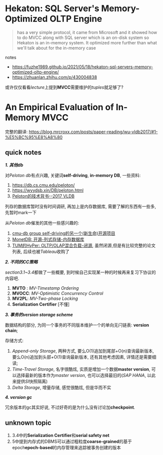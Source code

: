 # Hekaton: SQL Server's Memory-Optimized OLTP Engine

> has a very simple protocol, it came from Microsoft and it showed how to do MVCC along with SQL server which is an on-disk system so Hekaton is an in-memory system. It optimized more further than what we'll talk about for the in-memory case 

notes

- https://fuzhe1989.github.io/2021/05/18/hekaton-sql-servers-memory-optimized-oltp-engine/
- https://zhuanlan.zhihu.com/p/430004838

或许仅仅看看*lecture*上提到**MVCC**需要维护的*tuples*就足够了?

# An Empirical Evaluation of In-Memory MVCC

完整的翻译: https://blog.mrcroxx.com/posts/paper-reading/wu-vldb2017/#1-%E5%BC%95%E8%A8%80

## quick notes

***1. 其他db***

对*Peloton db*有点兴趣, 关键词**self-driving**, **in-memory DB**, 一些资料:

1. https://db.cs.cmu.edu/peloton/
2. https://wyydsb.xin/DB/peloton.html
3. [Peloton的技术背书--2017 VLDB](https://www.vldb.org/pvldb/vol11/p1-menon.pdf)

列存的数据库暂时没有时间调研, 再加上是内存数据库, 需要了解的东西有一些多, 先暂时mark一下

从*Peloton db*催发的其他一些感兴趣的: 

1. [cmu-db group self-driving的另一个(新生命)开源项目](https://github.com/cmu-db/noisepage)
2. [MonetDB: 开源-列式存储-内存数据库](https://github.com/MonetDB/MonetDB)
3. [TUM的HyPer: OLTP/OLAP混合负载-闭源](https://zhuanlan.zhihu.com/p/390448919), 虽然闭源,但是有比较完整的论文列表, 后续也被*Tableau*收购了

***2. 不同的CC策略***

*section3.1~3.4*都做了一些概要, 到时候自己实现某一种的时候再来复习下协议的内容吧.

1. **MVTO** : *MV-Timestamp Ordering*
2. **MVOCC**: *MV-Optimistic Concurrency Control*
3. **MV2PL**: *MV-Two-phase Locking*
4. **Serialization Certifier** [不懂]

***3. 事务的version storage scheme***

数据结构的部分, 为同一个事务的不同版本维护一个的单向无闩链表: **version chain**;

存储方式: 

1. *Append-only Storage*, 两种方式, 要么O(1)追加到尾部+O(n)查询最新版本, 要么O(n)追加到头部+O(1)查询最新版本, 还有其他考虑因素, 详情还是需要细读;
2. *Time-Travel Storage*, 名字很酷炫, 实质是增加一个数据**master version**, 可以选择最新的版本作为*master version*, 也可以选择最旧的(*SAP HANA*, 以此来提供*SI*快照隔离)
3. *Delta Storage*, 增量存储, 感觉很酷炫, 但是华而不实

***4. version gc***

冗余版本的gc其实好说, 不过好奇的是为什么没有讨论加**checkpoint**.


## unknown topic

1. 3.4中的**Serialization Certifier**和**serial safety net**
2. 5中提到内存式的DBMS可以通过粗粒度**coarse-grained**的基于epoch**epoch-based**的内存管理来追踪被事务创建的版本